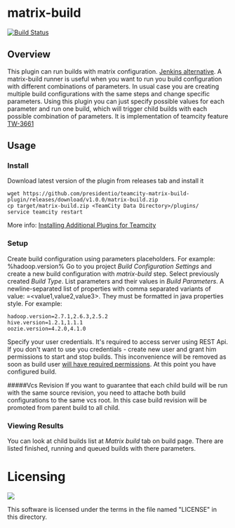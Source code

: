 # matrix-build

[![Build Status](https://travis-ci.org/presidentio/teamcity-matrix-build-plugin.svg?branch=master)](https://travis-ci.org/presidentio/teamcity-matrix-build-plugin)

## Overview

This plugin can run builds with matrix configuration. [Jenkins alternative](https://wiki.jenkins-ci.org/display/JENKINS/Building+a+matrix+project).
A matrix-build runner is useful when you want to run you build configuration with different combinations of parameters. 
In usual case you are creating multiple build configurations with the same steps and change specific parameters.
Using this plugin you can just specify possible values for each parameter and run one build, which will trigger child builds with each possible combination of parameters.
It is implementation of teamcity feature [TW-3661](https://youtrack.jetbrains.com/issue/TW-3661)

## Usage

### Install
Download latest version of the plugin from releases tab and install it
```
wget https://github.com/presidentio/teamcity-matrix-build-plugin/releases/download/v1.0.0/matrix-build.zip
cp target/matrix-build.zip <TeamCity Data Directory>/plugins/
service teamcity restart
```
More info: [Installing Additional Plugins for Teamcity](https://confluence.jetbrains.com/display/TCD9/Installing+Additional+Plugins)

### Setup
Create build configuration using parameters placeholders. For example: %hadoop.version%
Go to you project *Build Configuration Settings* and create a new build configuration with *matrix-build* step.
Select previously created *Build Type*. 
List parameters and their values in *Build Parameters*. 
A newline-separated list of properties with comma separated variants of value: <parameter name>=<value1,value2,value3>. 
They must be formatted in java properties style. For example:
```
hadoop.version=2.7.1,2.6.3,2.5.2
hive.version=1.2.1,1.1.1
oozie.version=4.2.0,4.1.0
```
Specify your user credentials. It's required to access server using REST Api. 
If you don't want to use you credentials - create new user and grant him permissions to start and stop builds.
This inconvenience will be removed as soon as build user [will have required permissions](https://youtrack.jetbrains.com/issue/TW-39206).
At this point you have configured build.

#####Vcs Revision
If you want to guarantee that each child build will be run with the same source revision, you need to attache both build configurations to the same vcs root.
In this case build revision will be promoted from parent build to all child.

### Viewing Results
You can look at child builds list at *Matrix build* tab on build page. 
There are listed finished, running and queued builds with there parameters.

Licensing
=========

[![][license img]][license]

This software is licensed under the terms in the file named "LICENSE" in this directory.


[license]:LICENSE
[license img]:https://img.shields.io/badge/license-Apache%202.0-brightgreen.svg
